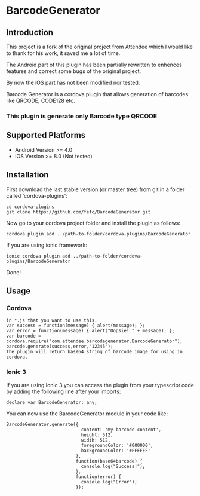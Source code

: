 # BarcodeGenerator
## Introduction
This project is a fork of the original project from Attendee which I would like to thank for his work, it saved me a lot of time.

The Android part of this plugin has been partially rewritten to enhences features and correct some bugs of the original project.

By now the iOS part has not been modified nor tested.

Barcode Generator is a cordova plugin that allows generation of barcodes like QRCODE, CODE128 etc.
### This plugin is generate only Barcode type QRCODE

## Supported Platforms

* Android Version >= 4.0
* iOS Version >= 8.0 (Not tested)

## Installation
First download the last stable version (or master tree) from git in a folder called 'cordova-plugins':
``````
cd cordova-plugins
git clone https://github.com/fefc/BarcodeGenerator.git
``````
Now go to your cordova project folder and install the plugin as follows:
``````
cordova plugin add ../path-to-folder/cordova-plugins/BarcodeGenerator
``````
If you are using ionic framework:
``````
ionic cordova plugin add ../path-to-folder/cordova-plugins/BarcodeGenerator
``````
Done!

## Usage
### Cordova
``````
in *.js that you want to use this.
var success = function(message) { alert(message); };
var error = function(message) { alert("Oopsie! " + message); };
var barcode = cordova.require("com.attendee.barcodegenerator.BarcodeGenerator");
barcode.generate(success,error,"12345");
The plugin will return base64 string of barcode image for using in cordova.
``````
### Ionic 3
If you are using Ionic 3 you can access the plugin from your typescript code by adding the following line after your imports:
``````
declare var BarcodeGenerator: any;
``````
You can now use the BarcodeGenerator module in your code like:
``````
BarcodeGenerator.generate({
                            content: 'my barcode content',
                            height: 512,
                            width: 512,
                            foregroundColor: '#000000',
                            backgroundColor: '#FFFFFF'
                          },
                          function(base64barcode) {
                            console.log("Success!");
                          },
                          function(error) {
                            console.log("Error");
                          });
``````
